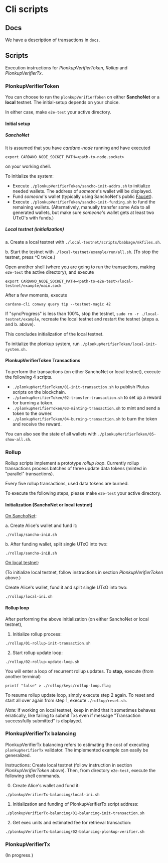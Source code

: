 # Cli scripts


## Docs

We have a description of transactions in `docs`.


## Scripts

Execution instructions for *PlonkupVerifierToken*, *Rollup* and *PlonkupVerifierTx*.

### PlonkupVerifierToken

You can choose to run the `plonkupVerifierToken` on either **SanchoNet** or a **local** testnet.  The initial-setup depends on your choice.

In either case, make `e2e-test` your active directory.

#### Initial setup

##### SanchoNet

It is assumed that you have *cardano-node* running and have executed

```shell
export CARDANO_NODE_SOCKET_PATH=<path-to-node.socket>
```
on your working shell.

To initialize the system:

- Execute `./plonkupVerifierToken/sancho-init-addrs.sh` to initialize needed wallets.  The address of *someone*'s wallet will be displayed.
- Fund *someone*'s wallet (typically using SanchoNet's public [Faucet](https://sancho.network/faucet)).
- Execute `./plonkupVerifierToken/sancho-init-funding.sh` to fund the remaining wallets.  (Alternatively, manually transfer some Ada to all generated wallets, but make sure *someone*'s wallet gets at least two UTxO's with funds.)

##### Local testnet (initialization)

a. Create a local testnet with `./local-testnet/scripts/babbage/mkfiles.sh`.

b. Start the testnet with `./local-testnet/example/run/all.sh`.  (To stop the testnet, press ^C twice.)

Open another shell (where you are going to run the transactions, making `e2e-test` the active directory), and execute
```shell
export CARDANO_NODE_SOCKET_PATH=<path-to-e2e-test>/local-testnet/example/main.sock
```

After a few moments, execute
```shell
cardano-cli conway query tip --testnet-magic 42
```
If "syncProgress" is less than 100%, stop the testnet, `sudo rm -r ./local-testnet/example`, recreate the local testnet and restart the testnet (steps a. and b. above).

This concludes initialization of the local testnet.

To initialize the plonkup system, run `./plonkupVerifierToken/local-init-system.sh`.

#### PlonkupVerifierToken Transactions

To perform the transactions (on either SanchoNet or local testnet), execute the following 4 scripts.

- `./plonkupVerifierToken/01-init-transaction.sh` to publish Plutus scripts on the blockchain.
- `./plonkupVerifierToken/02-transfer-transaction.sh` to set up a reward for burning a token.
- `./plonkupVerifierToken/03-minting-transaction.sh` to mint and send a token to the owner.
- `./plonkupVerifierToken/04-burning-transaction.sh` to burn the token and receive the reward.

You can also see the state of all wallets with `./plonkupVerifierToken/05-show-all.sh`.

### Rollup

Rollup scripts implement a prototype *rollup loop*.  Currently rollup transactions process batches of three update data tokens (minted in "parallel" transactions).

Every five rollup transactions, used data tokens are burned.

To execute the following steps, please make `e2e-test` your active directory.

#### Initialization (SanchoNet or local testnet)

<u>On SanchoNet</u>:

a. Create Alice's wallet and fund it:
```shell
./rollup/sancho-iniA.sh
```
b. After funding wallet, split single UTxO into two:
```shell
./rollup/sancho-iniB.sh
```

<u>On local testnet</u>:

(To initialize local testnet, follow instructions in section *PlonkupVerifierToken* above.)

Create Alice's wallet, fund it and split single UTxO into two:
```shell
./rollup/local-ini.sh
```

#### Rollup loop

After performing the above initialization (on either SanchoNet or local testnet),

1. Initialize rollup process:
```shell
./rollup/01-rollup-init-transaction.sh
```
2. Start rollup update loop:
```shell
./rollup/02-rollup-update-loop.sh
```
You will enter a loop of recurrent rollup updates.  To **stop**, execute (from another terminal)
```shell
printf "false" > ./rollup/keys/rollup-loop.flag
```
To resume rollup update loop, simply execute step 2 again.  To reset and start all over again from step 1, execute `./rollup/reset.sh`.

*Note:*  if working on local testnet, keep in mind that it sometimes behaves erratically, like failing to submit Txs even if message "Transaction successfully submitted" is displayed.


### PlonkupVerifierTx balancing

PlonkupVerifierTx balancing refers to estimating the cost of executing `plonkupVerifierTx` validator.  The implemented example can easily be generalized.

Instructions:  Create local testnet (follow instruction in section *PlonkupVerifierToken* above).  Then, from directory `e2e-test`, execute the following shell commands.

0. Create Alice's wallet and fund it:
```shell
./plonkupVerifierTx-balancing/local-ini.sh
```

1. Initialization and funding of PlonkupVerifierTx script address:
```shell
./plonkupVerifierTx-balancing/01-balancing-init-transaction.sh
```

2. Get exec units and estimated fee for retrieval transaction:
```shell
./plonkupVerifierTx-balancing/02-balancing-plonkup-verifier.sh
```

### PlonkupVerifierTx

(In progress.)
